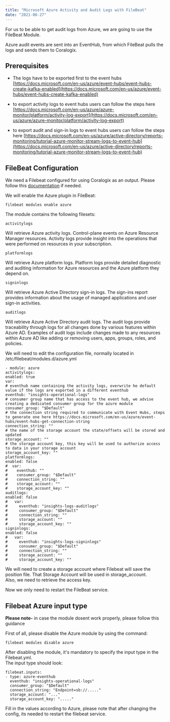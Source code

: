 ```yaml
---
title: "Microsoft Azure Activity and Audit Logs with FileBeat"
date: "2021-08-27"
---
```


For us to be able to get audit logs from Azure, we are going to use the FileBeat Module.

Azure audit events are sent into an EventHub, from which FileBeat pulls the logs and sends them to Coralogix.

## Prerequisites

- The logs have to be exported first to the event hubs [https://docs.microsoft.com/en-us/azure/event-hubs/event-hubs-create-kafka-enabled](https://docs.microsoft.com/en-us/azure/event-hubs/event-hubs-create-kafka-enabled)

- to export activity logs to event hubs users can follow the steps here [https://docs.microsoft.com/en-us/azure/azure-monitor/platform/activity-log-export](https://docs.microsoft.com/en-us/azure/azure-monitor/platform/activity-log-export)

- to export audit and sign-in logs to event hubs users can follow the steps here [https://docs.microsoft.com/en-us/azure/active-directory/reports-monitoring/tutorial-azure-monitor-stream-logs-to-event-hub](https://docs.microsoft.com/en-us/azure/active-directory/reports-monitoring/tutorial-azure-monitor-stream-logs-to-event-hub)

## FileBeat Configuration

We need a Filebeat configured for using Coralogix as an output. Please follow this [documentation](https://coralogixstg.wpengine.com/integrations/filebeat/) if needed.

We will enable the Azure plugin in FileBeat:

```
filebeat modules enable azure 
```

The module contains the following filesets:

```
activitylogs
```

Will retrieve Azure activity logs. Control-plane events on Azure Resource Manager resources. Activity logs provide insight into the operations that were performed on resources in your subscription.

`platformlogs`

Will retrieve Azure platform logs. Platform logs provide detailed diagnostic and auditing information for Azure resources and the Azure platform they depend on.

`signinlogs`

Will retrieve Azure Active Directory sign-in logs. The sign-ins report provides information about the usage of managed applications and user sign-in activities.

`auditlogs`

Will retrieve Azure Active Directory audit logs. The audit logs provide traceability through logs for all changes done by various features within Azure AD. Examples of audit logs include changes made to any resources within Azure AD like adding or removing users, apps, groups, roles, and policies.

We will need to edit the configuration file, normally located in /etc/filebeat/modules.d/azure.yml

```
- module: azure
activitylogs:
enabled: true
var:
# eventhub name containing the activity logs, overwrite he default value if the logs are exported in a different eventhub
eventhub: "insights-operational-logs"
# consumer group name that has access to the event hub, we advise creating a dedicated consumer group for the azure module
consumer_group: "$Default"
# the connection string required to communicate with Event Hubs, steps to generate one here https://docs.microsoft.com/en-us/azure/event-hubs/event-hubs-get-connection-string
connection_string: ""
# the name of the storage account the state/offsets will be stored and updated
storage_account: ""
# the storage account key, this key will be used to authorize access to data in your storage account
storage_account_key: ""
platformlogs:
enabled: false
#  var:
#    eventhub: ""
#    consumer_group: "$Default"
#    connection_string: ""
#    storage_account: ""
#    storage_account_key: ""
auditlogs:
enabled: false
#   var:
#     eventhub: "insights-logs-auditlogs"
#     consumer_group: "$Default"
#     connection_string: ""
#     storage_account: ""
#     storage_account_key: ""
signinlogs:
enabled: false
#   var:
#     eventhub: "insights-logs-signinlogs"
#     consumer_group: "$Default"
#     connection_string: ""
#     storage_account: ""
#     storage_account_key: ""
```

We will need to create a storage account where Filebeat will save the position file. That Storage Account will be used in storage\_account.  
Also, we need to retrieve the access key.

Now we only need to restart the FileBeat service.

## Filebeat Azure input type

**Please note-** in case the module dosent work properly, please follow this guidance

First of all, please disable the Azure module by using the command:

```
filebeat modules disable azure 
```

After disabling the module, it's mandatory to specify the input type in the Filebeat.yml.  
The input type should look:

```
filebeat.inputs:
- type: azure-eventhub
  eventhub: "insights-operational-logs"
  consumer_group: "$Default"
  connection_string: "Endpoint=sb://....."
  storage_account: "..."
  storage_account_key: "....."
```

Fill in the values according to Azure, please note that after changing the config, its needed to restart the filebeat service.
